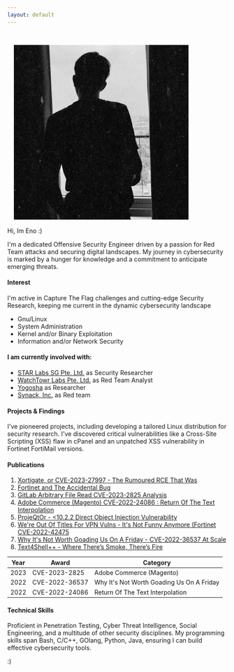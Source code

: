 ```yaml
---
layout: default
---
```


<img class="profile-picture" src="76135196.jpeg" style="margin: 30px 0 0 15px;">

Hi, Im Eno :)

I'm a dedicated Offensive Security Engineer driven by a passion for Red Team attacks and securing digital landscapes. My journey in cybersecurity is marked by a hunger for knowledge and a commitment to anticipate emerging threats.

#### Interest
I'm active in Capture The Flag challenges and cutting-edge Security Research, keeping me current in the dynamic cybersecurity landscape
- Gnu/Linux
- System Administration
- Kernel and/or Binary Exploitation
- Information and/or Network Security

#### I am currently involved with:
- [STAR Labs SG Pte. Ltd.](https://starlabs.sg/) as Security Researcher
- [WatchTowr Labs Pte. Ltd.](https://watchtowr.com/) as Red Team Analyst
- [Yogosha](https://www.yogosha.com/) as Researcher
- [Synack, Inc.](https://www.synack.com/red-team/) as Red team

#### Projects & Findings
I've pioneered projects, including developing a tailored Linux distribution for security research. I've discovered critical vulnerabilities like a Cross-Site Scripting (XSS) flaw in cPanel and an unpatched XSS vulnerability in Fortinet FortiMail versions.

#### Publications

1. [Xortigate, or CVE-2023-27997 - The Rumoured RCE That Was](https://labs.watchtowr.com/xortigate-or-cve-2023-27997/)
2. [Fortinet and The Accidental Bug](https://labs.watchtowr.com/fortinet-and-the-accidental-bug/)
3. [GitLab Arbitrary File Read CVE-2023-2825 Analysis](https://labs.watchtowr.com/gitlab-arbitrary-file-read-gitlab-cve-2023-2825-analysis/)
4. [Adobe Commerce (Magento) CVE-2022-24086 : Return Of The Text Interpolation](https://labs.watchtowr.com/adobe-commerce-magento-rce-cve-2022-24086/)
5. [ProjeQtOr - <10.2.2 Direct Object Injection Vulnerability](https://labs.watchtowr.com/projeqtor-10-2-2-direct-object-injection-vulnerability/)
6. [We're Out Of Titles For VPN Vulns - It's Not Funny Anymore (Fortinet CVE-2022-42475](https://labs.watchtowr.com/fortinet-no-more-funny-titles-cve-2022-42475/)
7. [Why It's Not Worth Goading Us On A Friday - CVE-2022-36537 At Scale](https://labs.watchtowr.com/why-its-not-worth-goading-us-on-a-friday-cve-2022-36537-at-scale/)
8. [Text4Shell++ - Where There’s Smoke, There’s Fire](https://labs.watchtowr.com/text4shell-where-theres-smoke-theres-fire/)
   
Year | Award | Category
-----|-------|--------
2023 | CVE-2023-2825 | Adobe Commerce (Magento)
2022 | CVE-2022-36537  | Why It's Not Worth Goading Us On A Friday
2022 | CVE-2022-24086 | Return Of The Text Interpolation

#### Technical Skills 
Proficient in Penetration Testing, Cyber Threat Intelligence, Social Engineering, and a multitude of other security disciplines. My programming skills span Bash, C/C++, GOlang, Python, Java, ensuring I can build effective cybersecurity tools.

:)
